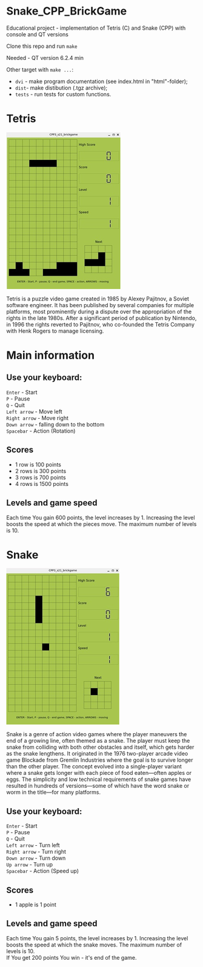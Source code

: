 # Snake_CPP_BrickGame
Educational project - implementation of Tetris (C) and Snake (CPP) with console and QT versions 

Clone this repo and run `make`  

Needed - QT version 6.2.4 min  

Other target with `make ...`:  
- `dvi` - make program documentation (see index.html in "html"-folder);
- `dist`- make distibution (.tgz archive);
- `tests` - run tests for custom functions.

# Tetris

![Screenshot](./readme_imgs/tetris_qt.jpg)  

Tetris is a puzzle video game created in 1985 by Alexey Pajitnov, a Soviet software engineer. It has been published by several companies for multiple platforms, most prominently during a dispute over the appropriation of the rights in the late 1980s. After a significant period of publication by Nintendo, in 1996 the rights reverted to Pajitnov, who co-founded the Tetris Company with Henk Rogers to manage licensing.

# Main information

## Use your keyboard:

`Enter` - Start  
`P` - Pause  
`Q` - Quit  
`Left arrow` - Move left  
`Right arrow` - Move right  
`Down arrow` - falling down to the bottom  
`Spacebar` - Action (Rotation)  

## Scores

- 1 row is 100 points
- 2 rows is 300 points
- 3 rows is 700 points
- 4 rows is 1500 points

## Levels and game speed

Each time You gain 600 points, the level increases by 1.
Increasing the level boosts the speed at which the pieces move.
The maximum number of levels is 10.


# Snake

![Screenshot](./readme_imgs/snake_qt.jpg)  

Snake is a genre of action video games where the player maneuvers the end of a growing line, often themed as a snake.
The player must keep the snake from colliding with both other obstacles and itself, which gets harder as the snake lengthens. It originated in the 1976 two-player arcade video game Blockade from Gremlin Industries where the goal is to survive longer than the other player. The concept evolved into a single-player variant where a snake gets longer with each piece of food eaten—often apples or eggs. The simplicity and low technical requirements of snake games have resulted in hundreds of versions—some of which have the word snake or worm in the title—for many platforms.

## Use your keyboard:

`Enter` - Start  
`P` - Pause  
`Q` - Quit  
`Left arrow` - Turn left  
`Right arrow` - Turn right  
`Down arrow` - Turn down  
`Up arrow` - Turn up  
`Spacebar` - Action (Speed up)  

## Scores

- 1 apple is 1 point

## Levels and game speed

Each time You gain 5 points, the level increases by 1.
Increasing the level boosts the speed at which the snake moves.
The maximum number of levels is 10.  
If You get 200 points You win - it's end of the game.
